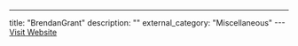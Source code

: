 ---
title: "BrendanGrant"
description: ""
external_category: "Miscellaneous"
---[Visit Website](https://github.com/BrendanGrant)

